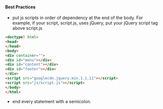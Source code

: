 #### Best Practices

+ put js scripts in order of dependency at the end of the body. For example, if your script, script.js, uses jQuery, put your
jQuery script tag above script.js
```html
<doctype! html>
<head>
</head>
<body>
<div container="">
<div id="menu"></div>
<div id="content"></div>
<div id="footer"></div>
</div>
<script src="googlecdn.jquery.min.1.1.11"></script>
<script src="js/script.js"></script>
</body>
</html>

```

+ end every statement with a semicolon.
